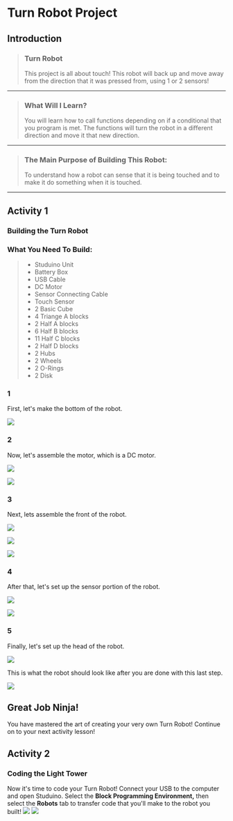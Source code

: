 # Turn Robot Project
## Introduction
> ### Turn Robot
> This project is all about touch! This robot will back up and move away from the direction that it was pressed from, using 1 or 2 sensors!

---

> ### What Will I Learn?
> You will learn how to call functions depending on if a conditional that you program is met. The functions will turn the robot in a different direction and move it that new direction.

---

> ### The Main Purpose of Building This Robot:
> To understand how a robot can sense that it is being touched and to make it do something when it is touched.

---

## Activity 1
### Building the Turn Robot
### What You Need To Build:
> * Studuino Unit
> * Battery Box
> * USB Cable
> * DC Motor
> * Sensor Connecting Cable
> * Touch Sensor
> * 2 Basic Cube
> * 4 Triange A blocks
> * 2 Half A blocks
> * 6 Half B blocks
> * 11 Half C blocks
> * 2 Half D blocks
> * 2 Hubs
> * 2 Wheels
> * 2 O-Rings
> * 2 Disk

### 1 
First, let's make the bottom of the robot.

![](./1.JPG)

### 2 
Now, let's assemble the motor, which is a DC motor.

![](./2.JPG)

![](./3.JPG)

### 3 
Next, lets assemble the front of the robot.

![](./4.JPG)

![](./5.JPG)

![](./6.JPG)

### 4 
After that, let's set up the sensor portion of the robot.

![](./7.JPG)

![](./8.JPG)

### 5 
Finally, let's set up the head of the robot.

![](./9.JPG)

This is what the robot should look like after you are done with this last step.

![](./10.JPG)

## Great Job Ninja!
You have mastered the art of creating your very own Turn Robot! Continue on to your next activity lesson!

## Activity 2
### Coding the Light Tower
Now it's time to code your Turn Robot! Connect your USB to the computer and open Studuino. Select the **Block Programming Environment,** then select the **Robots** tab to transfer code that you'll make to the robot you built!
![](./code1One.JPG)
![](./code2Two.JPG)
